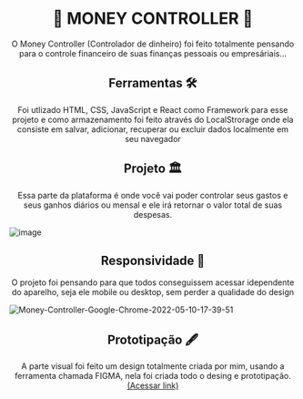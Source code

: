 <h1 align=center>💸 MONEY CONTROLLER 💸</h1>

<p align=center>O Money Controller (Controlador de dinheiro) foi feito totalmente pensando para o controle financeiro de suas finanças pessoais ou empresáriais...</p>

<h2 align=center>Ferramentas 🛠</h2>
<p align=center>Foi utlizado HTML, CSS, JavaScript e React como Framework para esse projeto e como armazenamento foi feito através do LocalStrorage onde ela consiste em salvar, adicionar, recuperar ou excluir dados localmente em seu navegador</p>

<h2 align=center>Projeto 🏛</h2>
<p align=center>Essa parte da plataforma é onde você vai poder controlar seus gastos e seus ganhos diários ou mensal e ele irá retornar o valor total de suas despesas.</p>

![image](https://user-images.githubusercontent.com/92988574/167715344-886f7ca5-4780-429e-8cd0-6ff9a6751bc5.png)

<h2 align=center>Responsividade 📱</h2>
<p align=center>O projeto foi pensando para que todos conseguissem acessar idependente do aparelho, seja ele mobile ou desktop, sem perder a qualidade do design</p>

![Money-Controller-Google-Chrome-2022-05-10-17-39-51](https://user-images.githubusercontent.com/92988574/167718255-b94378ef-af44-4fa2-84f3-939e0218b015.gif)

<h2 align=center>Prototipação 🖋</h2>
<p align=center>A parte visual foi feito um design totalmente criada por mim, usando a ferramenta chamada FIGMA, nela foi criada todo o desing e prototipação. <a href="https://www.figma.com/file/JlRx9I2IvZQyyjTvIz0y8x/Money-Controller?node-id=0%3A1" target="_blank">(Acessar link)</a>
</p>

